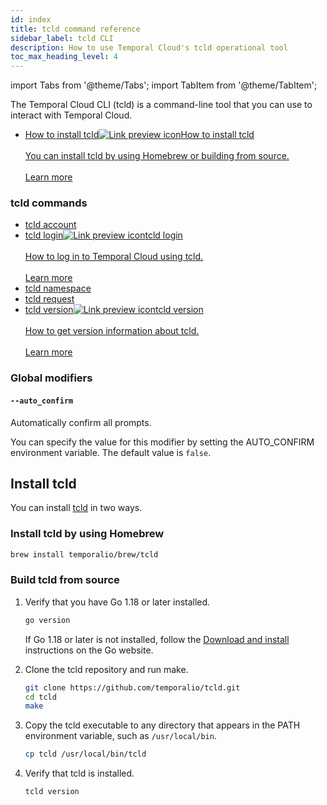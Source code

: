 ```yaml
---
id: index
title: tcld command reference
sidebar_label: tcld CLI
description: How to use Temporal Cloud's tcld operational tool
toc_max_heading_level: 4
---
```


<!-- THIS FILE IS GENERATED. DO NOT EDIT THIS FILE DIRECTLY -->

import Tabs from '@theme/Tabs';
import TabItem from '@theme/TabItem';

The Temporal Cloud CLI (tcld) is a command-line tool that you can use to interact with Temporal Cloud.

- <a class="tdlp" href="#install-tcld">How to install tcld<span class="tdlpiw"><img src="/img/link-preview-icon.svg" alt="Link preview icon" /></span><span class="tdlpc"><span class="tdlppt">How to install tcld</span><br /><br /><span class="tdlppd">You can install tcld by using Homebrew or building from source.</span><span class="tdlplm"><br /><br /><a class="tdlplma" href="#install-tcld">Learn more</a></span></span></a>

### tcld commands

- [tcld account](/cloud/tcld/account)
- <a class="tdlp" href="/cloud/tcld/login#">tcld login<span class="tdlpiw"><img src="/img/link-preview-icon.svg" alt="Link preview icon" /></span><span class="tdlpc"><span class="tdlppt">tcld login</span><br /><br /><span class="tdlppd">How to log in to Temporal Cloud using tcld.</span><span class="tdlplm"><br /><br /><a class="tdlplma" href="/cloud/tcld/login#">Learn more</a></span></span></a>
- [tcld namespace](/cloud/tcld/namespace)
- [tcld request](/cloud/tcld/request)
- <a class="tdlp" href="/cloud/tcld/version#">tcld version<span class="tdlpiw"><img src="/img/link-preview-icon.svg" alt="Link preview icon" /></span><span class="tdlpc"><span class="tdlppt">tcld version</span><br /><br /><span class="tdlppd">How to get version information about tcld.</span><span class="tdlplm"><br /><br /><a class="tdlplma" href="/cloud/tcld/version#">Learn more</a></span></span></a>

### Global modifiers

#### `--auto_confirm`

Automatically confirm all prompts.

You can specify the value for this modifier by setting the AUTO_CONFIRM environment variable.
The default value is `false`.

## Install tcld

You can install [tcld](/cloud/tcld) in two ways.

### Install tcld by using Homebrew

```bash
brew install temporalio/brew/tcld
```

### Build tcld from source

1. Verify that you have Go 1.18 or later installed.

   ```bash
   go version
   ```

   If Go 1.18 or later is not installed, follow the [Download and install](https://go.dev/doc/install) instructions on the Go website.

1. Clone the tcld repository and run make.

   ```bash
   git clone https://github.com/temporalio/tcld.git
   cd tcld
   make
   ```

1. Copy the tcld executable to any directory that appears in the PATH environment variable, such as `/usr/local/bin`.

   ```bash
   cp tcld /usr/local/bin/tcld
   ```

1. Verify that tcld is installed.

   ```bash
   tcld version
   ```

